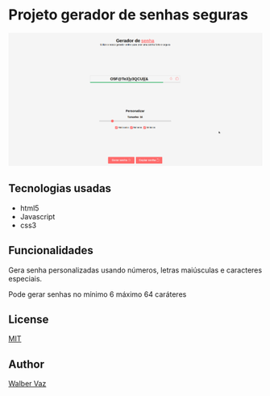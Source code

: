 # Projeto gerador de senhas seguras

![print-home](https://github.com/walber-vaz/gerador-senhas-seguras/raw/main/assets/img/print-home.png)

## Tecnologias usadas

- html5
- Javascript
- css3

## Funcionalidades

Gera senha personalizadas usando números, letras maiúsculas e caracteres especiais.

Pode gerar senhas no mínimo 6 máximo 64 caráteres

## License

[MIT]()

## Author

[Walber Vaz](https://www.linkedin.com/in/walber-vaz/)
